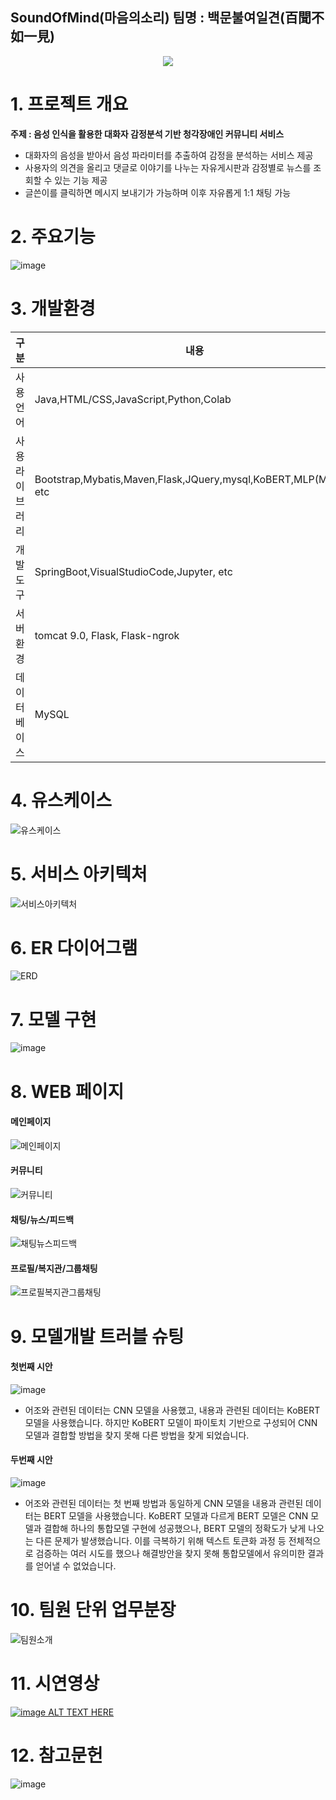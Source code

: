 ## SoundOfMind(마음의소리) 팀명 : 백문불여일견(百聞不如一見)
<div align=center><img src=https://user-images.githubusercontent.com/106305465/196345132-c194cb35-9167-412c-b9d9-5a16aacc3a5c.png></h1></div>

# 1. 프로젝트 개요
**주제 : 음성 인식을 활용한 대화자 감정분석 기반 청각장애인 커뮤니티 서비스**
- 대화자의 음성을 받아서 음성 파라미터를 추출하여 감정을 분석하는 서비스 제공
- 사용자의 의견을 올리고 댓글로 이야기를 나누는 자유게시판과 감정별로 뉴스를 조회할 수 있는 기능 제공
- 글쓴이를 클릭하면 메시지 보내기가 가능하며 이후 자유롭게 1:1 채팅 가능
# 2. 주요기능
![image](https://user-images.githubusercontent.com/106305465/196345516-219711c6-3497-472c-b006-07cdd93cd06a.png)
# 3. 개발환경
 구분|내용
---|---|
사용언어|Java,HTML/CSS,JavaScript,Python,Colab
사용 라이브러리| Bootstrap,Mybatis,Maven,Flask,JQuery,mysql,KoBERT,MLP(MFCC), etc
개발도구|SpringBoot,VisualStudioCode,Jupyter, etc
서버환경| tomcat 9.0, Flask, Flask-ngrok
데이터베이스|MySQL
# 4. 유스케이스
![유스케이스](https://user-images.githubusercontent.com/106305465/196311162-cf6f1b8e-9bf0-4c57-9ebe-1f07baae3d5a.png)
# 5. 서비스 아키텍처
![서비스아키텍처](https://user-images.githubusercontent.com/106305465/196311158-e3cc574b-3ba4-41d8-aa5d-3ffa9a137ce7.png)
# 6. ER 다이어그램
![ERD](https://user-images.githubusercontent.com/106305465/196311215-e3b57ec6-a813-41af-9ea8-8850fe7c7d88.png)
# 7. 모델 구현
![image](https://user-images.githubusercontent.com/106305465/196311355-1a403c3a-77ae-4dc4-a0c9-603af87062ec.png)

# 8. WEB 페이지
#### 메인페이지
![메인페이지](https://user-images.githubusercontent.com/106305465/196311026-26c89c9c-a470-42ee-9cbf-b9469047fbe4.jpg)
#### 커뮤니티
![커뮤니티](https://user-images.githubusercontent.com/106305465/196311083-d99a7ffa-d087-471e-b5d2-9d4ced0b3780.png)
#### 채팅/뉴스/피드백
![채팅뉴스피드백](https://user-images.githubusercontent.com/106305465/196311108-bb6df9bd-3345-4477-9643-42f081ace858.jpg)
#### 프로필/복지관/그룹채팅
![프로필복지관그룹채팅](https://user-images.githubusercontent.com/106305465/196311129-55402dac-d4f6-4ed7-a400-bddcb1ea2c76.png)
# 9. 모델개발 트러블 슈팅
#### 첫번째 시안
![image](https://user-images.githubusercontent.com/106305465/196341225-853b70aa-3c82-4270-84cb-e1a5f6cd74d7.png)
- 어조와 관련된 데이터는 CNN 모델을 사용했고,
내용과 관련된 데이터는 KoBERT 모델을 사용했습니다.
하지만 KoBERT 모델이 파이토치 기반으로 구성되어 CNN 모델과 결합할 방법을 찾지 못해 다른 방법을 찾게 되었습니다.
#### 두번째 시안
![image](https://user-images.githubusercontent.com/106305465/196341584-00fbed1e-f3e6-41bf-96c3-076855f6e960.png)
- 어조와 관련된 데이터는 첫 번째 방법과 동일하게 CNN 모델을
내용과 관련된 데이터는 BERT 모델을 사용했습니다.
KoBERT 모델과 다르게 BERT 모델은 CNN 모델과 결합해 하나의 통합모델 구현에 성공했으나, BERT 모델의 정확도가 낮게 나오는 다른 문제가 발생했습니다.
이를 극복하기 위해 텍스트 토큰화 과정 등 전체적으로 검증하는 여러 시도를 했으나 해결방안을 찾지 못해 통합모델에서 유의미한 결과를 얻어낼 수 없었습니다.
# 10. 팀원 단위 업무분장
![팀원소개](https://user-images.githubusercontent.com/106305465/196311138-91930393-9d67-4622-adfc-53db9816cbf8.jpg)

# 11. 시연영상
[![image ALT TEXT HERE](https://user-images.githubusercontent.com/106305465/197095706-a6b22c73-e335-4305-bef0-595720d15dfe.png)](https://www.youtube.com/watch?v=jgd0M3Bvd8c)
# 12. 참고문헌
![image](https://user-images.githubusercontent.com/106305465/197095972-455fee0c-3fd8-49de-a827-1257ab54bbf7.png)

